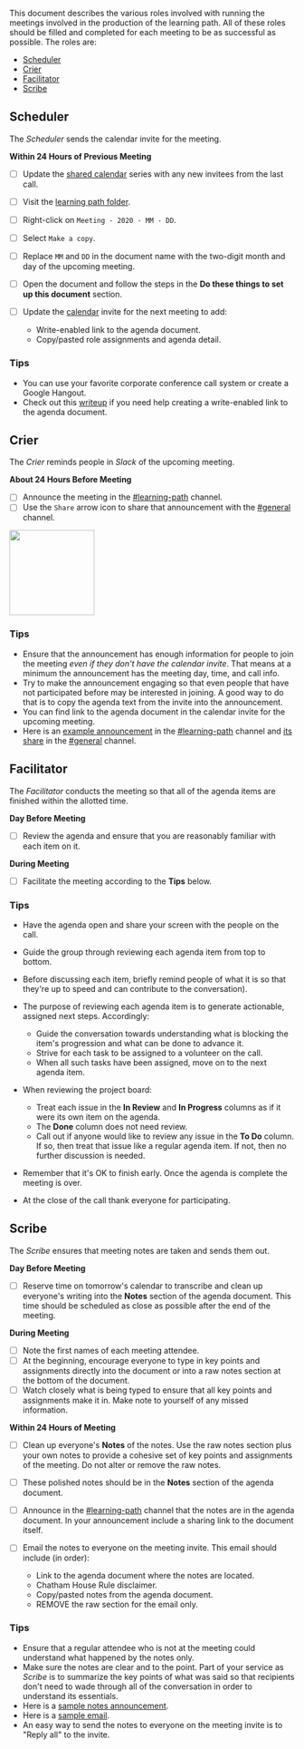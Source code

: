 This document describes the various roles involved with running the meetings involved in the production of the learning path.
All of these roles should be filled and completed for each meeting to be as successful as possible.
The roles are:

* [Scheduler]
* [Crier]
* [Facilitator]
* [Scribe]

<a name="scheduler"></a>
## Scheduler

The _Scheduler_ sends the calendar invite for the meeting.

**Within 24 Hours of Previous Meeting**
* [ ] Update the [shared calendar] series with any new invitees from the last call.  
* [ ] Visit the [learning path folder].
* [ ] Right-click on `Meeting - 2020 - MM - DD`.
* [ ] Select `Make a copy`.
* [ ] Replace `MM` and `DD` in the document name with the two-digit month and day of the upcoming meeting.
* [ ] Open the document and follow the steps in the **Do these things to set up this document** section.
* [ ] Update the [calendar][shared calendar] invite for the next meeting to add:

  * Write-enabled link to the agenda document.
  * Copy/pasted role assignments and agenda detail.

### Tips

* You can use your favorite corporate conference call system or create a Google Hangout.
* Check out this [writeup][gdoc sharing] if you need help creating a write-enabled link to the agenda document.

<a name="crier"></a>
## Crier

The _Crier_ reminds people in _Slack_ of the upcoming meeting.

**About 24 Hours Before Meeting**

* [ ] Announce the meeting in the [#learning-path] channel.
* [ ] Use the `Share` arrow icon to share that announcement with the [#general] channel.

<img src="https://github.com/InnerSourceCommons/InnerSourceLearningPath/raw/docs/crier/meetings/examples/share.png" width="150px"/>

### Tips

* Ensure that the announcement has enough information for people to join the meeting _even if they don't have the calendar invite_.
That means at a minimum the announcement has the meeting day, time, and call info.
* Try to make the announcement engaging so that even people that have not participated before may be interested in joining.
A good way to do that is to copy the agenda text from the invite into the announcement.
* You can find link to the agenda document in the calendar invite for the upcoming meeting.
* Here is an [example announcement][#learning-path announcement] in the [#learning-path] channel and [its share][#innersourcecommons share] in the [#general] channel.

<a name="facilitator"></a>
## Facilitator

The _Facilitator_ conducts the meeting so that all of the agenda items are finished within the allotted time.

**Day Before Meeting**

* [ ] Review the agenda and ensure that you are reasonably familiar with each item on it.

**During Meeting**

* [ ] Facilitate the meeting according to the **Tips** below.

### Tips

* Have the agenda open and share your screen with the people on the call.
* Guide the group through reviewing each agenda item from top to bottom.
* Before discussing each item, briefly remind people of what it is so that they're up to speed and can contribute to the conversation).
* The purpose of reviewing each agenda item is to generate actionable, assigned next steps.  Accordingly:

  * Guide the conversation towards understanding what is blocking the item's progression and what can be done to advance it.
  * Strive for each task to be assigned to a volunteer on the call.
  * When all such tasks have been assigned, move on to the next agenda item.
  
* When reviewing the project board:

  * Treat each issue in the **In Review** and **In Progress** columns as if it were its own item on the agenda.
  * The **Done** column does not need review.
  * Call out if anyone would like to review any issue in the **To Do** column.
  If so, then treat that issue like a regular agenda item.
  If not, then no further discussion is needed.

* Remember that it's OK to finish early.
Once the agenda is complete the meeting is over.
* At the close of the call thank everyone for participating.

<a name="scribe"></a>
## Scribe

The _Scribe_ ensures that meeting notes are taken and sends them out.

**Day Before Meeting**

* [ ] Reserve time on tomorrow's calendar to transcribe and clean up everyone's writing into the **Notes** section of the agenda document.
This time should be scheduled as close as possible after the end of the meeting.

**During Meeting**

* [ ] Note the first names of each meeting attendee.
* [ ] At the beginning, encourage everyone to type in key points and assignments directly into the document or into a raw notes section at the bottom of the document. 
* [ ] Watch closely what is being typed to ensure that all key points and assignments make it in.
Make note to yourself of any missed information.

**Within 24 Hours of Meeting**

* [ ] Clean up everyone's **Notes** of the notes. Use the raw notes section plus your own notes to provide a cohesive set of key points and assignments of the meeting. Do not alter or remove the raw notes. 
* [ ] These polished notes should be in the **Notes** section of the agenda document.
* [ ] Announce in the [#learning-path] channel that the notes are in the agenda document.
In your announcement include a sharing link to the document itself.
* [ ] Email the notes to everyone on the meeting invite.
This email should include (in order):

  * Link to the agenda document where the notes are located.
  * Chatham House Rule disclaimer.
  * Copy/pasted notes from the agenda document.
  * REMOVE the raw section for the email only.

### Tips

* Ensure that a regular attendee who is not at the meeting could understand what happened by the notes only.
* Make sure the notes are clear and to the point.
Part of your service as _Scribe_ is to summarize the key points of what was said
so that recipients don't need to wade through all of the conversation in order to understand its essentials.
* Here is a [sample notes announcement].
* Here is a [sample email].
* An easy way to send the notes to everyone on the meeting invite is to "Reply all" to the invite.
 
[template]: https://docs.google.com/document/d/16pTjdrihudETbt-WSzgRSJgkIL0xm8wLKMKsvRoEGxs/edit?usp=sharing
[learning path folder]: https://drive.google.com/drive/u/1/folders/11EkhuLJqQDloNU1W6c-f2bbOYVTUorCU
[#learning-path]: https://innersourcecommons.slack.com/messages/CARTU4XV2/
[#general]: https://app.slack.com/client/T04PXKRM0/C04PXKRN4
[Scheduler]: #scheduler
[Crier]: #crier
[Facilitator]: #facilitator
[Scribe]: #scribe
[gdoc sharing]: https://business.tutsplus.com/articles/everything-you-need-to-know-about-sharing-in-google-docs--cms-20676
[#learning-path announcement]: https://innersourcecommons.slack.com/archives/CARTU4XV2/p1553011676104100
[#innersourcecommons share]: https://innersourcecommons.slack.com/archives/C0FJ7D2QH/p1553011694061300
[sample email]: ./examples/notes-email.md
[sample notes announcement]: https://innersourcecommons.slack.com/archives/CARTU4XV2/p1553120120110300
[shared calendar]: https://innersourcecommons.slack.com/archives/CARTU4XV2/p1562254892028500 
